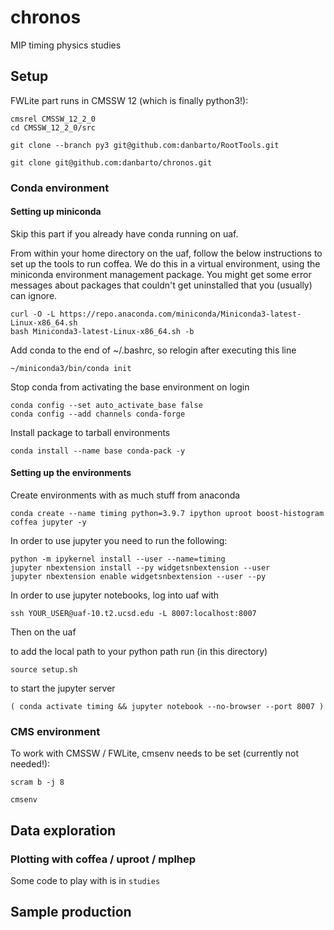 # chronos
MIP timing physics studies


## Setup

FWLite part runs in CMSSW 12 (which is finally python3!):

``` shell
cmsrel CMSSW_12_2_0
cd CMSSW_12_2_0/src

git clone --branch py3 git@github.com:danbarto/RootTools.git

git clone git@github.com:danbarto/chronos.git
```


### Conda environment

#### Setting up miniconda

Skip this part if you already have conda running on uaf.

From within your home directory on the uaf, follow the below instructions to set up the tools to run coffea.
We do this in a virtual environment, using the miniconda environment management package.
You might get some error messages about packages that couldn't get uninstalled that you (usually) can ignore.

```
curl -O -L https://repo.anaconda.com/miniconda/Miniconda3-latest-Linux-x86_64.sh
bash Miniconda3-latest-Linux-x86_64.sh -b 
```

Add conda to the end of ~/.bashrc, so relogin after executing this line
```
~/miniconda3/bin/conda init
```

Stop conda from activating the base environment on login
```
conda config --set auto_activate_base false
conda config --add channels conda-forge
```

Install package to tarball environments
```
conda install --name base conda-pack -y
```

#### Setting up the environments

Create environments with as much stuff from anaconda
```
conda create --name timing python=3.9.7 ipython uproot boost-histogram coffea jupyter -y
``` 

In order to use jupyter you need to run the following:

```
python -m ipykernel install --user --name=timing
jupyter nbextension install --py widgetsnbextension --user
jupyter nbextension enable widgetsnbextension --user --py
```

In order to use jupyter notebooks, log into uaf with

``` shell
ssh YOUR_USER@uaf-10.t2.ucsd.edu -L 8007:localhost:8007
```

Then on the uaf

to add the local path to your python path run (in this directory)
``` shell
source setup.sh
```

to start the jupyter server
``` shell
( conda activate timing && jupyter notebook --no-browser --port 8007 )
```



### CMS environment

To work with CMSSW / FWLite, cmsenv needs to be set (currently not needed!):

``` shell
scram b -j 8

cmsenv
```



## Data exploration

### Plotting with coffea / uproot / mplhep

Some code to play with is in `studies`


## Sample production



